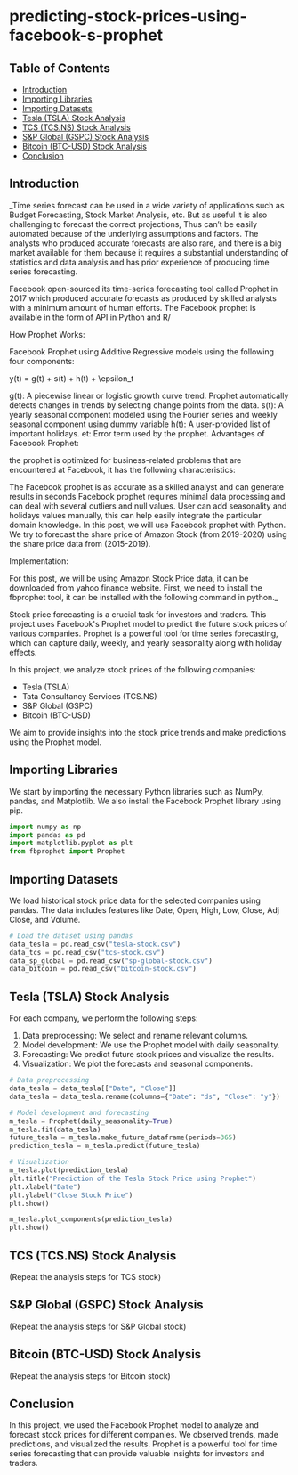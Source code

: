# predicting-stock-prices-using-facebook-s-prophet
 

## Table of Contents
- [Introduction](#introduction)
- [Importing Libraries](#importing-libraries)
- [Importing Datasets](#importing-datasets)
- [Tesla (TSLA) Stock Analysis](#tesla-tsla-stock-analysis)
- [TCS (TCS.NS) Stock Analysis](#tcs-tcsns-stock-analysis)
- [S&P Global (GSPC) Stock Analysis](#sp-global-gspc-stock-analysis)
- [Bitcoin (BTC-USD) Stock Analysis](#bitcoin-btc-usd-stock-analysis)
- [Conclusion](#conclusion)

## Introduction
_Time series forecast can be used in a wide variety of applications such as Budget Forecasting, Stock Market Analysis, etc. But as useful it is also challenging to forecast the correct projections, Thus can’t be easily automated because of the underlying assumptions and factors. The analysts who produced accurate forecasts are also rare, and there is a big market available for them because it requires a substantial understanding of statistics and data analysis and has prior experience of producing time series forecasting.

Facebook open-sourced its time-series forecasting tool called Prophet in 2017 which produced accurate forecasts as produced by skilled analysts with a minimum amount of human efforts. The Facebook prophet is available in the form of API in Python and R/

How Prophet Works:

Facebook Prophet using Additive Regressive models using the following four components:


y(t) = g(t) + s(t) + h(t) + \epsilon_t

g(t): A piecewise linear or logistic growth curve trend. Prophet automatically detects changes in trends by selecting change points from the data.
s(t): A yearly seasonal component modeled using the Fourier series and weekly seasonal component using dummy variable
h(t): A user-provided list of important holidays.
et:  Error term used by the prophet.
Advantages of Facebook Prophet:

the prophet is optimized for business-related problems that are encountered at Facebook, it has the following characteristics:

The Facebook prophet is as accurate as a skilled analyst and can generate results in seconds
Facebook prophet requires minimal data processing and can deal with several outliers and null values.
User can add seasonality and holidays values manually, this can help easily integrate the particular domain knowledge.
In this post, we will use Facebook prophet with Python. We try to forecast the share price of Amazon Stock (from 2019-2020) using the share price data from (2015-2019).

Implementation:

For this post, we will be using Amazon Stock Price data, it can be downloaded from yahoo finance website.
First, we need to install the fbprophet tool, it can be installed with the following command in python._

Stock price forecasting is a crucial task for investors and traders. This project uses Facebook's Prophet model to predict the future stock prices of various companies. Prophet is a powerful tool for time series forecasting, which can capture daily, weekly, and yearly seasonality along with holiday effects.

In this project, we analyze stock prices of the following companies:
- Tesla (TSLA)
- Tata Consultancy Services (TCS.NS)
- S&P Global (GSPC)
- Bitcoin (BTC-USD)

We aim to provide insights into the stock price trends and make predictions using the Prophet model.

## Importing Libraries
We start by importing the necessary Python libraries such as NumPy, pandas, and Matplotlib. We also install the Facebook Prophet library using pip.

```python
import numpy as np
import pandas as pd
import matplotlib.pyplot as plt
from fbprophet import Prophet
```

## Importing Datasets
We load historical stock price data for the selected companies using pandas. The data includes features like Date, Open, High, Low, Close, Adj Close, and Volume.

```python
# Load the dataset using pandas
data_tesla = pd.read_csv("tesla-stock.csv")
data_tcs = pd.read_csv("tcs-stock.csv")
data_sp_global = pd.read_csv("sp-global-stock.csv")
data_bitcoin = pd.read_csv("bitcoin-stock.csv")
```

## Tesla (TSLA) Stock Analysis
For each company, we perform the following steps:
1. Data preprocessing: We select and rename relevant columns.
2. Model development: We use the Prophet model with daily seasonality.
3. Forecasting: We predict future stock prices and visualize the results.
4. Visualization: We plot the forecasts and seasonal components.

```python
# Data preprocessing
data_tesla = data_tesla[["Date", "Close"]]
data_tesla = data_tesla.rename(columns={"Date": "ds", "Close": "y"})

# Model development and forecasting
m_tesla = Prophet(daily_seasonality=True)
m_tesla.fit(data_tesla)
future_tesla = m_tesla.make_future_dataframe(periods=365)
prediction_tesla = m_tesla.predict(future_tesla)

# Visualization
m_tesla.plot(prediction_tesla)
plt.title("Prediction of the Tesla Stock Price using Prophet")
plt.xlabel("Date")
plt.ylabel("Close Stock Price")
plt.show()

m_tesla.plot_components(prediction_tesla)
plt.show()
```

## TCS (TCS.NS) Stock Analysis
(Repeat the analysis steps for TCS stock)

## S&P Global (GSPC) Stock Analysis
(Repeat the analysis steps for S&P Global stock)

## Bitcoin (BTC-USD) Stock Analysis
(Repeat the analysis steps for Bitcoin stock)

## Conclusion
In this project, we used the Facebook Prophet model to analyze and forecast stock prices for different companies. We observed trends, made predictions, and visualized the results. Prophet is a powerful tool for time series forecasting that can provide valuable insights for investors and traders.

 
